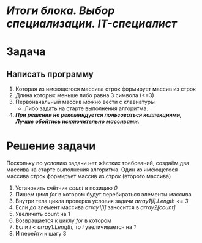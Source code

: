 # **_Итоги блока. Выбор специализации. IT-специалист_**

# Задача

## Написать программу

1. Которая из имеющегося массива строк формирует массив из строк 
2. Длина которых меньше либо равна 3 символа (<=3)
3. Первоначальный массив можно вести с клавиатуры 
   * Либо задать на старте выполнения алгоритма. 
4. **_При решении не рекоминдуется пользоваться коллекциями, Лучше обойтись исключительно массивами._**

# Решение задачи
Поскольку по условию задачи нет жёстких требований, создаём два массива на старте выполнения алгоритма. Один из имеющегося массива строк формирует массив из строк (второго массива)
1.	Установить счётчик *count* в позицию *0*
2.	Пишем цикл *for*  в котором будут перебираться элементы массива
3.	Внутри тела цикла проверка условия задачи  *array1[i].Length <= 3*
4.	Если *да* элемент массива *array1[i]* заносится в *array2[count]*
5.	Увеличить count на 1
6.	Возвращается к циклу *for* в котором
7.	Если *i < array1.Length*, то *i* увеличивается на *1*
8.	И перейти к шагу 3 

